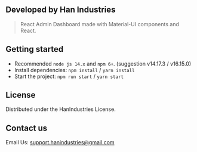 ## Developed by Han Industries

> React Admin Dashboard made with Material-UI components and React.

## Getting started

- Recommended `node js 14.x` and `npm 6+`. (suggestion v14.17.3 / v16.15.0)
- Install dependencies: `npm install` / `yarn install`
- Start the project: `npm run start` / `yarn start`

## License

Distributed under the HanIndustries License. 

## Contact us

Email Us: support.hanindustries@gmail.com